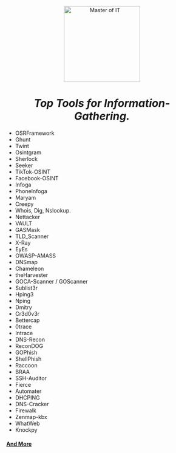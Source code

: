 <p align="center"><img src="https://github.com/Xcod3bughunt3r/Advanced-Ethical-Hacker-Tools/images/blob/main/01.png" alt="Master of IT" width="200"/></p>

<center><h1><i>Top Tools for Information-Gathering.</i></h1></center>

* OSRFramework
* Ghunt
* Twint
* Osintgram
* Sherlock
* Seeker
* TikTok-OSINT
* Facebook-OSINT
* Infoga
* PhoneInfoga
* Maryam
* Creepy
* Whois, Dig, Nslookup.
* Nettacker
* VAULT
* GASMask
* TLD_Scanner
* X-Ray
* EyEs
* OWASP-AMASS
* DNSmap
* Chameleon
* theHarvester
* GOCA-Scanner / GOScanner
* Sublist3r
* Hping3
* Nping
* Dmitry
* Cr3d0v3r
* Bettercap
* 0trace
* Intrace
* DNS-Recon
* ReconDOG
* GOPhish
* ShellPhish
* Raccoon
* BRAA
* SSH-Auditor
* Fierce
* Automater
* DHCPING
* DNS-Cracker
* Firewalk
* Zenmap-kbx
* WhatWeb
* Knockpy


#### [And More](https://github.com/Xcod3bughunt3r/Xcod3bughunt3r/)
